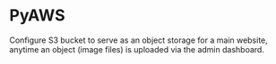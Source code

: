 # PyAWS
Configure S3 bucket to serve as an object storage for a main website, anytime an object (image files) is uploaded via the admin dashboard.
